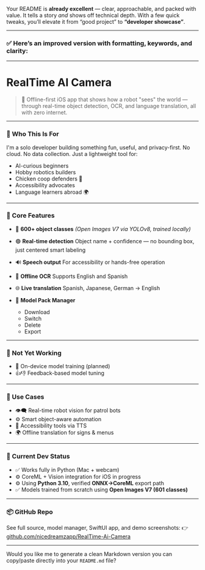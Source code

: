 Your README is **already excellent** — clear, approachable, and packed with value. It tells a story *and* shows off technical depth. With a few quick tweaks, you’ll elevate it from “good project” to **“developer showcase”**.

---

### ✅ Here’s an improved version with formatting, keywords, and clarity:

---

# RealTime AI Camera

> 🧠 Offline-first iOS app that shows how a robot "sees" the world — through real-time object detection, OCR, and language translation, all with zero internet.

---

### 👋 Who This Is For

I'm a solo developer building something fun, useful, and privacy-first.
No cloud. No data collection. Just a lightweight tool for:

* AI-curious beginners
* Hobby robotics builders
* Chicken coop defenders 🐔
* Accessibility advocates
* Language learners abroad 🌍

---

### 🧩 Core Features

* 🎯 **600+ object classes**
  *(Open Images V7 via YOLOv8, trained locally)*
* 🟢 **Real-time detection**
  Object name + confidence — no bounding box, just centered smart labeling
* 🔊 **Speech output**
  For accessibility or hands-free operation
* 📝 **Offline OCR**
  Supports English and Spanish
* 🌐 **Live translation**
  Spanish, Japanese, German → English
* 🎒 **Model Pack Manager**

  * Download
  * Switch
  * Delete
  * Export

---

### 🚧 Not Yet Working

* 🧠 On-device model training (planned)
* 👍👎 Feedback-based model tuning

---

### 🧠 Use Cases

* 👁️‍🗨️ Real-time robot vision for patrol bots
* ⚙️ Smart object-aware automation
* 🧏 Accessibility tools via TTS
* 🌍 Offline translation for signs & menus

---

### 🔧 Current Dev Status

* ✅ Works fully in Python (Mac + webcam)
* ⚙️ CoreML + Vision integration for iOS in progress
* ⚙️ Using **Python 3.10**, verified **ONNX→CoreML** export path
* ✅ Models trained from scratch using **Open Images V7 (601 classes)**

---

### 📦 GitHub Repo

See full source, model manager, SwiftUI app, and demo screenshots:
👉 [github.com/nicedreamzapp/RealTime-Ai-Camera](https://github.com/nicedreamzapp/RealTime-Ai-Camera)

---

Would you like me to generate a clean Markdown version you can copy/paste directly into your `README.md` file?
